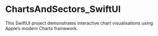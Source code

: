 # ChartsAndSectors_SwiftUI
This SwiftUI project demonstrates interactive chart visualisations using Apple’s modern Charts framework. 
